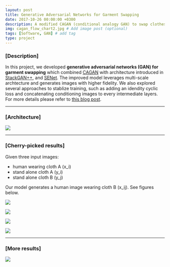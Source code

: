 ```yaml
---
layout: post
title: Generative Adversarial Networks for Garment Swapping
date: 2017-10-26 00:00:00 +0300
description: A modified CAGAN (conditional analogy GAN) to swap clothes.
img: cagan_flow_chart2.jpg # Add image post (optional)
tags: [Software, GAN] # add tag
type: project
---
```


### [Description]
In this project, we developed **generative adversarial networks (GAN) for garment swapping** which combined [CAGAN](https://arxiv.org/abs/1709.04695) with architecture introduced in [StackGAN++](https://arxiv.org/abs/1710.10916), and [SENet](https://arxiv.org/abs/1709.01507). The improved model leverages multi-scale archtecture and generates images with higher fidelity. We also explored several approaches to stablize training, such as adding an idendity cyclic loss and concatenating conditioning images to every intermediate layers.
For more details please refer to [this blog post](https://shaoanlu.wordpress.com/2017/10/26/reimplement-conditional-anology-gan-in-keras/).

---
### [Architecture]
![](https://shaoanlu.files.wordpress.com/2017/10/ca-stack-gan1.jpg)

---
### [Cherry-picked results]

Given three input images: 
  - human wearing cloth A (x_i)
  - stand alone cloth A (y_i)
  - stand alone cloth B (y_j)
  
Our model generates a human image wearing cloth B (x_ij). See figures below.

![](https://shaoanlu.files.wordpress.com/2017/10/format.jpg)

![](https://shaoanlu.files.wordpress.com/2017/10/intra-1.jpg?w=788)

![](https://shaoanlu.files.wordpress.com/2017/10/sleeves-2.jpg?w=788&h=236)

![](https://shaoanlu.files.wordpress.com/2017/10/graphics-2.jpg?w=788&h=236)

---
### [More results]

![](https://shaoanlu.files.wordpress.com/2017/10/others.jpg?w=788)
